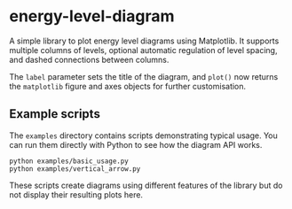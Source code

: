 # energy-level-diagram

A simple library to plot energy level diagrams using Matplotlib. It supports multiple columns of levels, optional automatic regulation of level spacing, and dashed connections between columns.

The `label` parameter sets the title of the diagram, and `plot()` now returns the
``matplotlib`` figure and axes objects for further customisation.

## Example scripts

The `examples` directory contains scripts demonstrating typical usage. You can run them directly with Python to see how the diagram API works.

```
python examples/basic_usage.py
python examples/vertical_arrow.py
```

These scripts create diagrams using different features of the library but do not display their resulting plots here.

